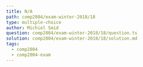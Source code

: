 ```yaml
---
title: N/A
path: comp2804/exam-winter-2018/18
type: multiple-choice
author: Michiel Smid
question: comp2804/exam-winter-2018/18/question.ts
solution: comp2804/exam-winter-2018/18/solution.md
tags:
  - comp2804
  - comp2804-exam
---
```

